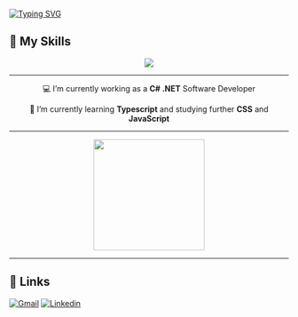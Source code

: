 [//]: <img align="right" src="https://visitor-badge.laobi.icu/badge?page_id=matheussegre.matheussegre" />

[![Typing SVG](https://readme-typing-svg.demolab.com?font=Roboto&size=60&pause=1000&color=248CF7&background=2DFFF200&center=true&vCenter=true&width=1200&height=150&lines=Hey!+%F0%9F%96%90;Welcome%2C+I'm+Matheus+Segre!;Please%2C+take+a+look!+%F0%9F%91%80)](https://git.io/typing-svg)

## 🚀 My Skills
<p align="center">
  <a href="https://skillicons.dev">
    <img src="https://skillicons.dev/icons?i=cs,html,css,js,git,figma,nodejs,ts,mysql,dotnet" />
  </a>
</p>

<hr/>

<div align="center">
 
 💻 I’m currently working as a **C# .NET** Software Developer
 
 🌱 I’m currently learning **Typescript** and studying further **CSS** and **JavaScript**

 </div>

<hr/>

<div align="center">
  <a href="https://github.com/matheussegre/convoychat">
    <img height=200 align="center" src="https://github-readme-stats.vercel.app/api/top-langs?username=matheussegre&layout=compact&langs_count=9&card_width=525&theme=tokyonight&border_radius=20" />
  </a>
</div>

<hr/>

## 🔗 Links
[![Gmail](https://img.shields.io/badge/Gmail-D14836?style=for-the-badge&logo=gmail&logoColor=white)](mailto:matheussegre.soares@gmail.com)
[![Linkedin](https://img.shields.io/badge/LinkedIn-0077B5?style=for-the-badge&logo=linkedin&logoColor=white)](https://www.linkedin.com/in/matheus-segre/)


